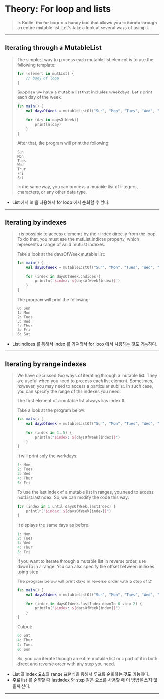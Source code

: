 # Theory: For loop and lists

> In Kotlin, the for loop is a handy tool that allows you to iterate through an entire mutable list. Let's take a look at several ways of using it.

***

## Iterating through a MutableList

> The simplest way to process each mutable list element is to use the following template:
>
> ````kotlin
> for (element in mutList) {
>     // body of loop
> }
> ````
> 
> Suppose we have a mutable list that includes weekdays. Let's print each day of the week:
>
> ````kotlin
> fun main() {
>     val daysOfWeek = mutableListOf("Sun", "Mon", "Tues", "Wed", "Thur", "Fri", "Sat")
>     
>     for (day in daysOfWeek){
>         println(day)
>     }
> }
> ````
> 
> After that, the program will print the following:
>
> ```
> Sun
> Mon
> Tues
> Wed
> Thur
> Fri
> Sat
> ```
> 
> In the same way, you can process a mutable list of integers, characters, or any other data type.

- List 에서 in 을 사용해서 for loop 에서 순회할 수 있다.

***

## Iterating by indexes

> It is possible to access elements by their index directly from the loop. To do that, you must use the mutList.indices property, which represents a range of valid mutList indexes.
>
> Take a look at the daysOfWeek mutable list:
>
> ```kotlin
> fun main() {
>     val daysOfWeek = mutableListOf("Sun", "Mon", "Tues", "Wed", "Thur", "Fri", "Sat")
> 
>     for (index in daysOfWeek.indices){
>         println("$index: ${daysOfWeek[index]}")
>     }
> }
> ```
> 
> The program will print the following:
> 
> ```
> 0: Sun
> 1: Mon
> 2: Tues
> 3: Wed
> 4: Thur
> 5: Fri
> 6: Sat
> ```

- List.indices 를 통해서 index 를 가져와서 for loop 에서 사용하는 것도 가능하다.

***

## Iterating by range indexes

> We have discussed two ways of iterating through a mutable list. They are useful when you need to process each list element. Sometimes, however, you may need to access a particular sublist. In such case, you can specify the range of the indexes you need.
>
> The first element of a mutable list always has index 0.
> 
> Take a look at the program below:
>
> ```kotlin
> fun main() {
>     val daysOfWeek = mutableListOf("Sun", "Mon", "Tues", "Wed", "Thur", "Fri", "Sat")
> 
>     for (index in 1..5) {
>         println("$index: ${daysOfWeek[index]}")
>     }
> }
> ```
> 
> It will print only the workdays:
>
> ```kotlin
> 1: Mon
> 2: Tues
> 3: Wed
> 4: Thur
> 5: Fri
> ```
> 
> To use the last index of a mutable list in ranges, you need to access mutList.lastIndex. So, we can modify the code this way:
>
> ```kotlin
> for (index in 1 until daysOfWeek.lastIndex) {
>     println("$index: ${daysOfWeek[index]}")
> }
> ```
> 
> It displays the same days as before:
>
> ```kotlin
> 1: Mon
> 2: Tues
> 3: Wed
> 4: Thur
> 5: Fri
> ```
> 
> If you want to iterate through a mutable list in reverse order, use downTo in a range. You can also specify the offset between indexes using step.
> 
> The program below will print days in reverse order with a step of 2:
> 
> ```kotlin
> fun main() {
>     val daysOfWeek = mutableListOf("Sun", "Mon", "Tues", "Wed", "Thur", "Fri", "Sat")
> 
>     for (index in daysOfWeek.lastIndex downTo 0 step 2) {
>         println("$index: ${daysOfWeek[index]}")
>     }
> }
> ```
> Output:
>
> ```kotlin
> 6: Sat
> 4: Thur
> 2: Tues
> 0: Sun
> ```
> 
> So, you can iterate through an entire mutable list or a part of it in both direct and reverse order with any step you need.

- List 의 index 요소와 range 표현식을 통해서 루프를 순회하는 것도 가능하다. 
- 주로 list 를 순회할 때 lastIndex 와 step 같은 요소를 사용할 때 이 방법을 쓰지 않을까 싶다.

***

